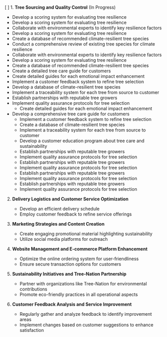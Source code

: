 [ ] 1. **Tree Sourcing and Quality Control** (In Progress)
   - Develop a scoring system for evaluating tree resilience
   - Develop a scoring system for evaluating tree resilience
- Collaborate with environmental experts to identify key resilience factors
- Develop a scoring system for evaluating tree resilience
- Create a database of recommended climate-resilient tree species
- Conduct a comprehensive review of existing tree species for climate resilience
- Collaborate with environmental experts to identify key resilience factors
- Develop a scoring system for evaluating tree resilience
- Create a database of recommended climate-resilient tree species
- Create a detailed tree care guide for customers
- Create detailed guides for each emotional impact enhancement
- Implement a customer feedback system to refine tree selection
- Develop a database of climate-resilient tree species
- Implement a traceability system for each tree from source to customer
- Establish partnerships with reputable tree growers
- Implement quality assurance protocols for tree selection
   - Create detailed guides for each emotional impact enhancement
- Develop a comprehensive tree care guide for customers
   - Implement a customer feedback system to refine tree selection
   - Create a database of climate-resilient tree species
   - Implement a traceability system for each tree from source to customer
   - Develop a customer education program about tree care and sustainability
   - Establish partnerships with reputable tree growers
   - Implement quality assurance protocols for tree selection
   - Establish partnerships with reputable tree growers
   - Implement quality assurance protocols for tree selection
   - Establish partnerships with reputable tree growers
   - Implement quality assurance protocols for tree selection
   - Establish partnerships with reputable tree growers
   - Implement quality assurance protocols for tree selection

2. **Delivery Logistics and Customer Service Optimization**
   - Develop an efficient delivery schedule
   - Employ customer feedback to refine service offerings

3. **Marketing Strategies and Content Creation**
   - Create engaging promotional material highlighting sustainability
   - Utilize social media platforms for outreach

4. **Website Management and E-commerce Platform Enhancement**
   - Optimize the online ordering system for user-friendliness
   - Ensure secure transaction options for customers

5. **Sustainability Initiatives and Tree-Nation Partnership**
   - Partner with organizations like Tree-Nation for environmental contributions
   - Promote eco-friendly practices in all operational aspects

6. **Customer Feedback Analysis and Service Improvement**
   - Regularly gather and analyze feedback to identify improvement areas
   - Implement changes based on customer suggestions to enhance satisfaction
